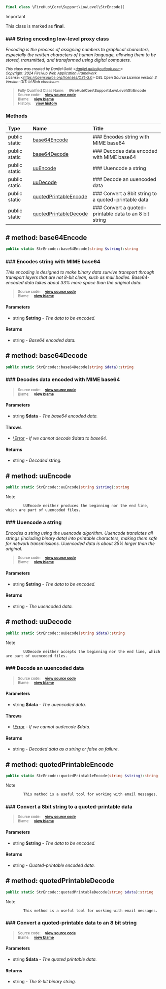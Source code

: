 ```php
final class \FireHub\Core\Support\LowLevel\StrEncode()
```





> [!IMPORTANT]
This class is marked as **final**.







### ### String encoding low-level proxy class

_Encoding is the process of assigning numbers to graphical characters, especially the written characters of human
language, allowing them to be stored, transmitted, and transformed using digital computers._

<sub>_This class was created by Danijel Galić &lt;danijel.galic@outlook.com&gt;_</sub><br/><sub>_Copyright: 2024 FireHub Web Application Framework_</sub><br/><sub>_License: &lt;https://opensource.org/licenses/OSL-3.0&gt; OSL Open Source License version 3_</sub><br/><sub>_Version: GIT: $Id$ Blob checksum._</sub>

><sub>Fully Qualified Class Name:  **\FireHub\Core\Support\LowLevel\StrEncode**</sub><br/>
    <sub>Source code:  **[view source code](https://github.com/The-FireHub-Project/Core/blob/develop-pre-alpha-m1/src/support/lowlevel/firehub.StrEncode.php#L33)**</sub><br/>
        <sub>Blame:  **[view blame](https://github.com/The-FireHub-Project/Core/blame/develop-pre-alpha-m1/src/support/lowlevel/firehub.StrEncode.php)**</sub><br/>
        <sub>History:  **[view history](https://github.com/The-FireHub-Project/Core/commits/develop-pre-alpha-m1/src/support/lowlevel/firehub.StrEncode.php)**</sub>


### Methods
| Type | Name | Title |
|:-----|:-----|:------|
|public static |<a href="#base64encode()">base64Encode</a>|### Encodes string with MIME base64|
|public static |<a href="#base64decode()">base64Decode</a>|### Decodes data encoded with MIME base64|
|public static |<a href="#uuencode()">uuEncode</a>|### Uuencode a string|
|public static |<a href="#uudecode()">uuDecode</a>|### Decode an uuencoded data|
|public static |<a href="#quotedprintableencode()">quotedPrintableEncode</a>|### Convert a 8bit string to a quoted-printable data|
|public static |<a href="#quotedprintabledecode()">quotedPrintableDecode</a>|### Convert a quoted-printable data to an 8 bit string|

<h2><a name="base64encode()"># method: base64Encode</a></h2>

```php
public static StrEncode::base64Encode(string $string):string
```













### ### Encodes string with MIME base64

_This encoding is designed to make binary data survive transport through transport layers that are not 8-bit
clean, such as mail bodies. Base64-encoded data takes about 33% more space than the original data._

><sub>Source code:  **[view source code](https://github.com/The-FireHub-Project/Core/blob/develop-pre-alpha-m1/src/support/lowlevel/firehub.StrEncode.php#L48)**</sub><br/>
        <sub>Blame:  **[view blame](https://github.com/The-FireHub-Project/Core/blame/develop-pre-alpha-m1/src/support/lowlevel/firehub.StrEncode.php#L48)**</sub>
#### Parameters

* string **$string** - _The data to be encoded._
#### Returns

* string - _Base64 encoded data._
<h2><a name="base64decode()"># method: base64Decode</a></h2>

```php
public static StrEncode::base64Decode(string $data):string
```













### ### Decodes data encoded with MIME base64



><sub>Source code:  **[view source code](https://github.com/The-FireHub-Project/Core/blob/develop-pre-alpha-m1/src/support/lowlevel/firehub.StrEncode.php#L66)**</sub><br/>
        <sub>Blame:  **[view blame](https://github.com/The-FireHub-Project/Core/blame/develop-pre-alpha-m1/src/support/lowlevel/firehub.StrEncode.php#L66)**</sub>
#### Parameters

* string **$data** - _The base64 encoded data._
#### Throws

* [\Error](./Wiki-Error) - _If we cannot decode $data to base64._
#### Returns

* string - _Decoded string._
<h2><a name="uuencode()"># method: uuEncode</a></h2>

```php
public static StrEncode::uuEncode(string $string):string
```











> [!NOTE]
            UUEncode neither produces the beginning nor the end line, which are part of uuencoded files.

### ### Uuencode a string

_Encodes a string using the uuencode algorithm. Uuencode translates all strings (including binary data) into
printable characters, making them safe for network transmissions. Uuencoded data is about 35% larger than the
original._

><sub>Source code:  **[view source code](https://github.com/The-FireHub-Project/Core/blob/develop-pre-alpha-m1/src/support/lowlevel/firehub.StrEncode.php#L89)**</sub><br/>
        <sub>Blame:  **[view blame](https://github.com/The-FireHub-Project/Core/blame/develop-pre-alpha-m1/src/support/lowlevel/firehub.StrEncode.php#L89)**</sub>
#### Parameters

* string **$string** - _The data to be encoded._
#### Returns

* string - _The uuencoded data._
<h2><a name="uudecode()"># method: uuDecode</a></h2>

```php
public static StrEncode::uuDecode(string $data):string
```











> [!NOTE]
            UUDecode neither accepts the beginning nor the end line, which are part of uuencoded files.

### ### Decode an uuencoded data



><sub>Source code:  **[view source code](https://github.com/The-FireHub-Project/Core/blob/develop-pre-alpha-m1/src/support/lowlevel/firehub.StrEncode.php#L110)**</sub><br/>
        <sub>Blame:  **[view blame](https://github.com/The-FireHub-Project/Core/blame/develop-pre-alpha-m1/src/support/lowlevel/firehub.StrEncode.php#L110)**</sub>
#### Parameters

* string **$data** - _The uuencoded data._
#### Throws

* [\Error](./Wiki-Error) - _If we cannot uudecode $data._
#### Returns

* string - _Decoded data as a string or false on failure._
<h2><a name="quotedprintableencode()"># method: quotedPrintableEncode</a></h2>

```php
public static StrEncode::quotedPrintableEncode(string $string):string
```











> [!NOTE]
            This method is a useful tool for working with email messages.

### ### Convert a 8bit string to a quoted-printable data



><sub>Source code:  **[view source code](https://github.com/The-FireHub-Project/Core/blob/develop-pre-alpha-m1/src/support/lowlevel/firehub.StrEncode.php#L129)**</sub><br/>
        <sub>Blame:  **[view blame](https://github.com/The-FireHub-Project/Core/blame/develop-pre-alpha-m1/src/support/lowlevel/firehub.StrEncode.php#L129)**</sub>
#### Parameters

* string **$string** - _The data to be encoded._
#### Returns

* string - _Quoted-printable encoded data._
<h2><a name="quotedprintabledecode()"># method: quotedPrintableDecode</a></h2>

```php
public static StrEncode::quotedPrintableDecode(string $data):string
```











> [!NOTE]
            This method is a useful tool for working with email messages.

### ### Convert a quoted-printable data to an 8 bit string



><sub>Source code:  **[view source code](https://github.com/The-FireHub-Project/Core/blob/develop-pre-alpha-m1/src/support/lowlevel/firehub.StrEncode.php#L147)**</sub><br/>
        <sub>Blame:  **[view blame](https://github.com/The-FireHub-Project/Core/blame/develop-pre-alpha-m1/src/support/lowlevel/firehub.StrEncode.php#L147)**</sub>
#### Parameters

* string **$data** - _The quoted printable data._
#### Returns

* string - _The 8-bit binary string._